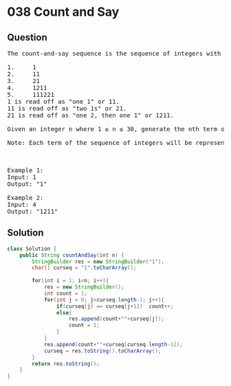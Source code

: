 # 038 Count and Say
## Question
<pre>
The count-and-say sequence is the sequence of integers with the first five terms as following:

1.     1
2.     11
3.     21
4.     1211
5.     111221
1 is read off as "one 1" or 11.
11 is read off as "two 1s" or 21.
21 is read off as "one 2, then one 1" or 1211.

Given an integer n where 1 ≤ n ≤ 30, generate the nth term of the count-and-say sequence.

Note: Each term of the sequence of integers will be represented as a string.

 

Example 1:
Input: 1
Output: "1"

Example 2:
Input: 4
Output: "1211"
</pre>

<div STYLE="page-break-after: always;"></div>

## Solution

```java
class Solution {
    public String countAndSay(int n) {
        StringBuilder res = new StringBuilder("1");
        char[] curseq = "1".toCharArray();
        
        for(int i = 1; i<n; i++){
            res = new StringBuilder();
            int count = 1;
            for(int j = 0; j<curseq.length-1; j++){
                if(curseq[j] == curseq[j+1])  count++;
                else{
                    res.append(count+""+curseq[j]);
                    count = 1;
                }
            }
            res.append(count+""+curseq[curseq.length-1]);
            curseq = res.toString().toCharArray();
        }
        return res.toString();
    }
}
```
